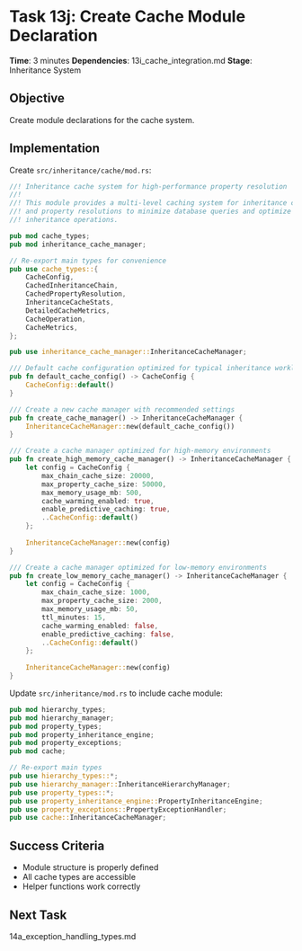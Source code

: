 # Task 13j: Create Cache Module Declaration

**Time**: 3 minutes
**Dependencies**: 13i_cache_integration.md
**Stage**: Inheritance System

## Objective
Create module declarations for the cache system.

## Implementation
Create `src/inheritance/cache/mod.rs`:

```rust
//! Inheritance cache system for high-performance property resolution
//!
//! This module provides a multi-level caching system for inheritance chains
//! and property resolutions to minimize database queries and optimize
//! inheritance operations.

pub mod cache_types;
pub mod inheritance_cache_manager;

// Re-export main types for convenience
pub use cache_types::{
    CacheConfig,
    CachedInheritanceChain,
    CachedPropertyResolution,
    InheritanceCacheStats,
    DetailedCacheMetrics,
    CacheOperation,
    CacheMetrics,
};

pub use inheritance_cache_manager::InheritanceCacheManager;

/// Default cache configuration optimized for typical inheritance workloads
pub fn default_cache_config() -> CacheConfig {
    CacheConfig::default()
}

/// Create a new cache manager with recommended settings
pub fn create_cache_manager() -> InheritanceCacheManager {
    InheritanceCacheManager::new(default_cache_config())
}

/// Create a cache manager optimized for high-memory environments
pub fn create_high_memory_cache_manager() -> InheritanceCacheManager {
    let config = CacheConfig {
        max_chain_cache_size: 20000,
        max_property_cache_size: 50000,
        max_memory_usage_mb: 500,
        cache_warming_enabled: true,
        enable_predictive_caching: true,
        ..CacheConfig::default()
    };
    
    InheritanceCacheManager::new(config)
}

/// Create a cache manager optimized for low-memory environments
pub fn create_low_memory_cache_manager() -> InheritanceCacheManager {
    let config = CacheConfig {
        max_chain_cache_size: 1000,
        max_property_cache_size: 2000,
        max_memory_usage_mb: 50,
        ttl_minutes: 15,
        cache_warming_enabled: false,
        enable_predictive_caching: false,
        ..CacheConfig::default()
    };
    
    InheritanceCacheManager::new(config)
}
```

Update `src/inheritance/mod.rs` to include cache module:

```rust
pub mod hierarchy_types;
pub mod hierarchy_manager;
pub mod property_types;
pub mod property_inheritance_engine;
pub mod property_exceptions;
pub mod cache;

// Re-export main types
pub use hierarchy_types::*;
pub use hierarchy_manager::InheritanceHierarchyManager;
pub use property_types::*;
pub use property_inheritance_engine::PropertyInheritanceEngine;
pub use property_exceptions::PropertyExceptionHandler;
pub use cache::InheritanceCacheManager;
```

## Success Criteria
- Module structure is properly defined
- All cache types are accessible
- Helper functions work correctly

## Next Task
14a_exception_handling_types.md
